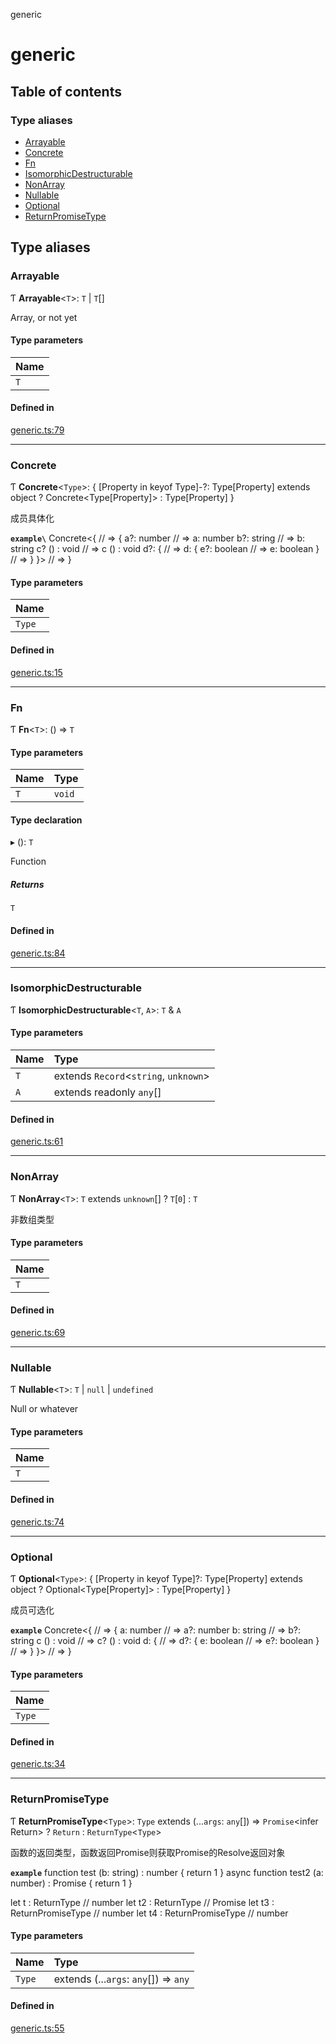 generic

# generic

## Table of contents

### Type aliases

- [Arrayable](README.md#arrayable)
- [Concrete](README.md#concrete)
- [Fn](README.md#fn)
- [IsomorphicDestructurable](README.md#isomorphicdestructurable)
- [NonArray](README.md#nonarray)
- [Nullable](README.md#nullable)
- [Optional](README.md#optional)
- [ReturnPromiseType](README.md#returnpromisetype)

## Type aliases

### Arrayable

Ƭ **Arrayable**<`T`\>: `T` \| `T`[]

Array, or not yet

#### Type parameters

| Name |
| :------ |
| `T` |

#### Defined in

[generic.ts:79](https://github.com/xizher/nhz-utils/blob/042334f/src/generic/generic.ts#L79)

___

### Concrete

Ƭ **Concrete**<`Type`\>: { [Property in keyof Type]-?: Type[Property] extends object ? Concrete<Type[Property]\> : Type[Property] }

成员具体化

**`example\`**
Concrete<{       // => {
a?: number     // =>   a: number
b?: string     // =>   b: string
c? () : void   // =>   c () : void
d?: {          // =>   d: {
e?: boolean  // =>     e: boolean
}              // =>   }
}>               // => }

#### Type parameters

| Name |
| :------ |
| `Type` |

#### Defined in

[generic.ts:15](https://github.com/xizher/nhz-utils/blob/042334f/src/generic/generic.ts#L15)

___

### Fn

Ƭ **Fn**<`T`\>: () => `T`

#### Type parameters

| Name | Type |
| :------ | :------ |
| `T` | `void` |

#### Type declaration

▸ (): `T`

Function

##### Returns

`T`

#### Defined in

[generic.ts:84](https://github.com/xizher/nhz-utils/blob/042334f/src/generic/generic.ts#L84)

___

### IsomorphicDestructurable

Ƭ **IsomorphicDestructurable**<`T`, `A`\>: `T` & `A`

#### Type parameters

| Name | Type |
| :------ | :------ |
| `T` | extends `Record`<`string`, `unknown`\> |
| `A` | extends readonly `any`[] |

#### Defined in

[generic.ts:61](https://github.com/xizher/nhz-utils/blob/042334f/src/generic/generic.ts#L61)

___

### NonArray

Ƭ **NonArray**<`T`\>: `T` extends `unknown`[] ? `T`[``0``] : `T`

非数组类型

#### Type parameters

| Name |
| :------ |
| `T` |

#### Defined in

[generic.ts:69](https://github.com/xizher/nhz-utils/blob/042334f/src/generic/generic.ts#L69)

___

### Nullable

Ƭ **Nullable**<`T`\>: `T` \| ``null`` \| `undefined`

Null or whatever

#### Type parameters

| Name |
| :------ |
| `T` |

#### Defined in

[generic.ts:74](https://github.com/xizher/nhz-utils/blob/042334f/src/generic/generic.ts#L74)

___

### Optional

Ƭ **Optional**<`Type`\>: { [Property in keyof Type]?: Type[Property] extends object ? Optional<Type[Property]\> : Type[Property] }

成员可选化

**`example`**
Concrete<{       // => {
a: number      // =>   a?: number
b: string      // =>   b?: string
c () : void    // =>   c? () : void
d: {           // =>   d?: {
e: boolean   // =>     e?: boolean
}              // =>   }
}>               // => }

#### Type parameters

| Name |
| :------ |
| `Type` |

#### Defined in

[generic.ts:34](https://github.com/xizher/nhz-utils/blob/042334f/src/generic/generic.ts#L34)

___

### ReturnPromiseType

Ƭ **ReturnPromiseType**<`Type`\>: `Type` extends (...`args`: `any`[]) => `Promise`<infer Return\> ? `Return` : `ReturnType`<`Type`\>

函数的返回类型，函数返回Promise则获取Promise的Resolve返回对象

**`example`**
function test (b: string) : number {
return 1
}
async function test2 (a: number) : Promise<number> {
return 1
}

let t : ReturnType<typeof test> // number
let t2 : ReturnType<typeof test2> // Promise<number>
let t3 : ReturnPromiseType<typeof test> // number
let t4 : ReturnPromiseType<typeof test2> // number

#### Type parameters

| Name | Type |
| :------ | :------ |
| `Type` | extends (...`args`: `any`[]) => `any` |

#### Defined in

[generic.ts:55](https://github.com/xizher/nhz-utils/blob/042334f/src/generic/generic.ts#L55)
